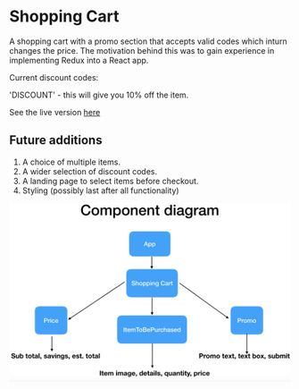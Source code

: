 # Shopping Cart

A shopping cart with a promo section that accepts valid codes which inturn changes the price. The motivation behind this was to gain experience in implementing Redux into a React app.

Current discount codes:

'DISCOUNT' - this will give you 10% off the item.

See the live version [here](https://shoppingcart-demo.netlify.app/)

## Future additions

1. A choice of multiple items.
2. A wider selection of discount codes.
3. A landing page to select items before checkout.
4. Styling (possibly last after all functionality)

![components](https://github.com/MBerry97/shopping-cart/blob/master/src/assets/Shopping%20Cart%20components.png)
